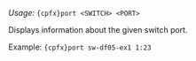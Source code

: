 *Usage:* `{cpfx}port <SWITCH> <PORT>`

Displays information about the given switch port.

Example: `{cpfx}port sw-df05-ex1 1:23`
